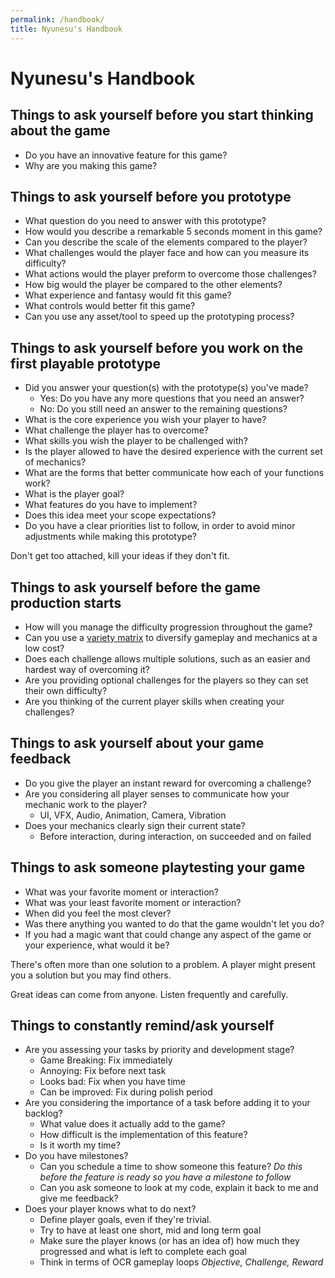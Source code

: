 ```yaml
---
permalink: /handbook/
title: Nyunesu's Handbook
---
```

# Nyunesu's Handbook



## Things to ask yourself before you start thinking about the game

- Do you have an innovative feature for this game?
- Why are you making this game?



## Things to ask yourself before you prototype

- What question do you need to answer with this prototype?
- How would you describe a remarkable 5 seconds moment in this game?
- Can you describe the scale of the elements compared to the player?
- What challenges would the player face and how can you measure its difficulty?
- What actions would the player preform to overcome those challenges?
- How big would the player be compared to the other elements?
- What experience and fantasy would fit this game?
- What controls would better fit this game?
- Can you use any asset/tool to speed up the prototyping process?



## Things to ask yourself before you work on the first playable prototype

- Did you answer your question(s) with the prototype(s) you've made?
  - Yes: Do you have any more questions that you need an answer?
  - No: Do you still need an answer to the remaining questions?
- What is the core experience you wish your player to have?
- What challenge the player has to overcome?
- What skills you wish the player to be challenged with?
- Is the player allowed to have the desired experience with the current set of mechanics?
- What are the forms that better communicate how each of your functions work?
- What is the player goal?
- What features do you have to implement?
- Does this idea meet your scope expectations?
- Do you have a clear priorities list to follow, in order to avoid minor adjustments while making this prototype?



Don't get too attached, kill your ideas if they don't fit.



## Things to ask yourself before the game production starts

- How will you manage the difficulty progression throughout the game?
- Can you use a [variety matrix](https://www.gamasutra.com/view/feature/167214/rational_design_the_core_of_.php?page=7) to diversify gameplay and mechanics at a low cost?
- Does each challenge allows multiple solutions, such as an easier and hardest way of overcoming it?
- Are you providing optional challenges for the players so they can set their own difficulty?
- Are you thinking of the current player skills when creating your challenges?



## Things to ask yourself about your game feedback

- Do you give the player an instant reward for overcoming a challenge?
- Are you considering all player senses to communicate how your mechanic work to the player?
  - UI, VFX, Audio, Animation, Camera, Vibration
- Does your mechanics clearly sign their current state?
  - Before interaction, during interaction, on succeeded and on failed



## Things to ask someone playtesting your game

- What was your favorite moment or interaction?
- What was your least favorite moment or interaction?
- When did you feel the most clever?
- Was there anything you wanted to do that the game wouldn't let you do?
- If you had a magic want that could change any aspect of the game or your experience, what would it be?

There's often more than one solution to a problem. A player might present you a solution but you may find others.

Great ideas can come from anyone. Listen frequently and carefully.



## Things to constantly remind/ask yourself

- Are you assessing your tasks by priority and development stage?
  - Game Breaking: Fix immediately
  - Annoying: Fix before next task
  - Looks bad: Fix when you have time
  - Can be improved: Fix during polish period
- Are you considering the importance of a task before adding it to your backlog?
  - What value does it actually add to the game?
  - How difficult is the implementation of this feature?
  - Is it worth my time?
- Do you have milestones?
  - Can you schedule a time to show someone this feature?
    *Do this before the feature is ready so you have a milestone to follow*
  - Can you ask someone to look at my code, explain it back to me and give me feedback?
- Does your player knows what to do next?
  - Define player goals, even if they're trivial.
  - Try to have at least one short, mid and long term goal
  - Make sure the player knows (or has an idea of) how much they progressed and what is left to complete each goal
  - Think in terms of OCR gameplay loops
    *Objective, Challenge, Reward*
